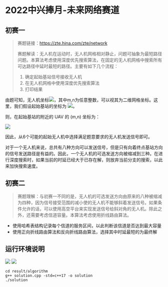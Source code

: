 # 2022中兴捧月-未来网络赛道

## 初赛一

>   赛题链接：https://zte.hina.com/zte/network
>
>   赛题解读：无人机在运动时，无人机网格相对静止，问题可抽象为最短路径问题。本算法考虑使用深度优先搜索算法，在固定的无人机网格中搜索所有可达路径中延时最短的路径。主要有如下几个流程：
>
>   1. 确定起始基站信号接收无人机 
>   2. 在无人机网格中使用深度优先搜索算法
>   3. 打印结果

由题可知，无人机坐标<img src="https://latex.codecogs.com/svg.image?UAV=(v&space;\times&space;t&space;&plus;&space;m&space;\times&space;d_{IntraOrbit},&space;n&space;\times&space;d_{InterOrbit},H)">，其中m,n为任意整数，可以视其为二维网格坐标。这里，我们假设起始基站的坐标为 <img src="https://latex.codecogs.com/svg.image?BS=(x,y,z)">。

则，在起始基站的附近的 UAV 的 (m,n) 坐标为：

<img src="https://latex.codecogs.com/svg.image?\begin{aligned}M&space;&=&space;\frac{(x&space;-&space;v&space;\times&space;time)}{d_{IntraOrbit}}&space;\\N&space;&=&space;\frac{y}{d_{InterOrbit}}\\UAV_{(m,n)}&space;&=&space;\{&space;(m,n)&space;|&space;m&space;\in&space;\{M-1,M,M&plus;1\},&space;n&space;\in&space;\{N,N&plus;1\}&space;\}\end{aligned}">

因此，从6个可能的起始无人机中选择满足题意要求的无人机发送信号即可。

对于一个无人机来说，总共有八种方向可以发送信号，但是只有向着终点基站方向的信号发送路径是有益的。因此，一个无人机的可选发送方向被缩减到三种。在进行深度搜索时，如果当前的时延已经大于已存在解，则放弃当前分支的搜索，以此来加快搜索速度。

## 初赛二

>   赛题理解：与初赛一不同的是，无人机的可选发送方向由原来的八种被缩减为四种，因为信号接受范围的减小使的无人机不能够斜着发送信号。如果条件允许的话，可以使用高空平台来实现发送信号给斜对角的无人机。除此之外，还需要考虑信道容量。本算法考虑使用折线路由算法。

- 使用哈希表结构记录每个信道的服务区间，以此判断该信道是否达到最大容量
- 使用正向折线路由算法和反向折线路由算法，选择其中时延最短的为最终解

## 运行环境说明


![](https://img.shields.io/badge/OS-windows、linux-brightgreen)
![](https://img.shields.io/badge/g++-8.1.0-orange)

```shell
cd result/algorithm
g++ solution.cpp -std=c++17 -o solution
./solution
```

